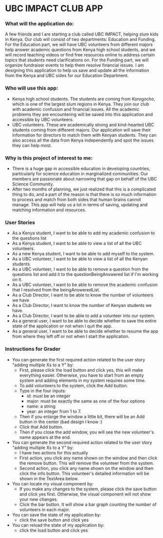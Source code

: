 # UBC IMPACT CLUB APP

### What will the application do:

A few friends and I are starting a club called UBC IMPACT, 
helping slum kids in Kenya. Our club will consist of two 
departments: Education and Funding. For the Education part, 
we will have UBC volunteers from different majors help answer 
academic questions from Kenya high school students, and we will 
record teaching videos or find free resources online to address 
certain topics that students need clarifications on. For the Funding 
part, we will organize fundraiser events to help them resolve 
financial issues. I am designing this application to help us save 
and update all the information from the Kenya and UBC sides for our 
Education Department.

### Who will use this app:
- Kenya high school students. The students are coming from Korogocho, 
which is one of the largest slum regions in Kenya. They join our club with 
academic confusion and financial issues. All the academic problems they are 
encountering will be saved into this application and accessible by UBC volunteers.
- UBC volunteers. These are academically strong and kind-hearted UBC students 
coming from different majors. Our application will save their information 
for directors to match them with Kenyan students. They can also access all 
the data from Kenya independently and spot the issues they can help most.


### Why is this project of interest to me:
- There is a huge gap in accessible education in developing countries, 
particularly for science education in marginalized communities. 
Our members are passionate about narrowing that gap on behalf of 
the UBC Science Community.
- After two months of planning, we just realized that this is a complicated 
thing to do, and a part of the reason is that there is so much information 
to process and match from both sides that human brains cannot manage. 
This app will help us a lot in terms of saving, updating and matching 
information and resources.

### User Stories
- As a Kenya student, I want to be able to 
  add my academic confusion to the questions list
- As a Kenya student, I want to be able to view a list of all the UBC volunteers.
- As a new Kenya student, I want to be able to add myself to the system.
- As a UBC volunteer, I want to be able to view a list of all the Kenyan students.
- As a UBC volunteer, I want to be able to remove a question from the questions list
and add it to the questionBeingAnswered list if I'm working on it.
- As a UBC volunteer, I want to be able to remove the academic confusion 
that I resolved from the beingAnsweredList.
- As a Club Director, I want to be able to know the number of volunteers we have
- As a Club Director, I want to know the number of Kenyan students we have.
- As a Club Director, I want to be able to add a volunteer into our system.
- As a general user, I want to be able to decide whether to save the entire 
state of the application or not when I quit the app.
- As a general user, I want to be able to decide whether to resume the app from 
where they left off or not when I start the application.

### Instructions for Grader
- You can generate the first required action related to the user story "adding multiple Xs to a Y" by:
  - First, please click the load button and click yes, this will make everything easier. 
    Otherwise, you have to start from an empty system and adding elements in my system requires some time.
  - To add volunteers to the system, click the Add button.
  - Type in the four inputs:
    - id: must be an integer
    - major: must be exactly the same as one of the four options
    - name: a string
    - year: an integer from 1 to 7.
  - Then if you enlarge the window a little bit, there will be an Add button in the center (bad design I know :)
  - Click that Add button.
  - Then if you close the add window, you will see the new volunteer's name appears at the end.
- You can generate the second required action related to the user story "adding multiple Xs to a Y" by:
  - I have two actions for this actually
  - First action, you click any name shown on the window and then click the remove button. This will remove the volunteer
    from the system.
  - Second action, you click any name shown on the window and then click the info button. This volunteer's detailed information
    will be shown in the TextArea below.
- You can locate my visual component by:
  - If you make any changes to the system, please click the save button and click yes first. Otherwise, the visual component
    will not show your new changes.
  - Click the bar button. It will show a bar graph counting the number of volunteers in each major.
- You can save the state of my application by: 
  - click the save button and click yes
- You can reload the state of my application by:
  - click the load button and click yes

